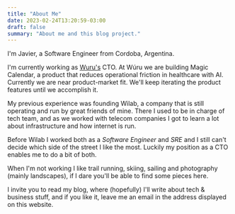 ```yaml
---
title: "About Me"
date: 2023-02-24T13:20:59-03:00
draft: false
summary: "About me and this blog project."
---
```


I'm Javier, a Software Engineer from Cordoba, Argentina.

I'm currently working as [Wuru's](https://wuru.ai) CTO. At Wúru we are building Magic Calendar, a product that reduces operational friction in healthcare with AI. Currently we are near product-market fit. We'll keep iterating the product features until we accomplish it.

My previous experience was founding Wilab, a company that is still operating and run by great friends of mine. There I used to be in charge of tech team, and as we worked with telecom companies I got to learn a lot about infrastructure and how internet is run.

Before Wilab I worked both as a *Software Engineer* and *SRE* and I still can't decide which side of the street I like the most. Luckily my position as a CTO enables me to do a bit of both.

When I'm not working I like trail running, skiing, sailing and photography (mainly landscapes), if I dare you'll be able to find some pieces here.

I invite you to read my blog, where (hopefully) I'll write about tech & business stuff, and if you like it, leave me an email in the address displayed on this website.